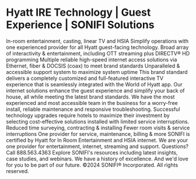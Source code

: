 # Hyatt IRE Technology | Guest Experience | SONIFI Solutions

In-room entertainment, casting, linear TV and HSIA
Simplify operations with one experienced provider for all Hyatt guest-facing technology.
Broad array of interactivity & entertainment, including OTT streaming plus DIRECTV® HD programming
Multiple reliable high-speed internet access solutions via Ethernet, fiber & DOCSIS (coax) to meet brand standards
Unparalleled & accessible support system to maximize system uptime
This brand standard delivers a completely customized and full-featured interactive TV experience that is seamlessly integrated with the World of Hyatt app.
Our internet solutions enhance the guest experience and simplify your back of house, all while meeting the latest brand standards.
We have the most experienced and most accessible team in the business for a worry-free install, reliable maintenance and responsive troubleshooting.
Successful technology upgrades require hotels to maximize their investment by selecting cost-effective solutions installed with limited service interruptions.
Reduced time surveying, contracting & installing
Fewer room visits & service interruptions
One provider for service, maintenance, billing & more
SONIFI is certified by Hyatt for In Room Entertainment and HSIA internet. We are your one provider for entertainment, internet, streaming and support.
Questions? Call 888.563.4363
Explore SONIFI's resources including latest insights, case studies, and webinars.
We have a history of excellence. And we'd love for you to be part of our future.
©2024 SONIFI® Incorporated. All rights reserved.